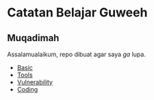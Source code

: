 # Catatan Belajar Guweeh

## Muqadimah
Assalamualaikum, repo dibuat agar saya *ga* lupa.

- [Basic]()
- [Tools]()
- [Vulnerability]()
- [Coding]()

